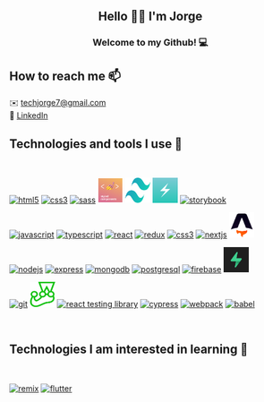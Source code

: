 
<h2 align='center'>Hello 👋🏼 I'm Jorge</h2>
<h3 align='center'>Welcome to my Github! 💻</h3>

## How to reach me 📫

✉️ techjorge7@gmail.com <br />
💬 [LinkedIn](https:/www.linkedin.com/in/jorgedelafuente/)<br />

## Technologies and tools I use 🔨

</br>
<p align="left">
  <a href="https://developer.mozilla.org/en-US/docs/Web/Guide/HTML/HTML5" target="_blank"> <img src="https://icongr.am/devicon/html5-original-wordmark.svg?size=128&color=currentColor" alt="html5" width="45" height="45"/></a>
  <a href="https://developer.mozilla.org/en-US/docs/Web/CSS" target="_blank"> <img src="https://icongr.am/devicon/css3-original-wordmark.svg?size=128&color=currentColor" alt="css3" width="45" height="45"/></a>
  <a href="https://sass-lang.com/" target="_blank"><img src="https://icongr.am/devicon/sass-original.svg?size=128&color=919191" alt="sass" width="45" height="45"/></a>
  <a href="https://styled-components.com/" target="_blank"> <img src="./sc.png" alt="styled components" width="45" height="45"/></a>
  <a href="https://tailwindcss.com/" target="_blank"><img src="./tailwind-css.svg" alt="tailwindcss" width="45" height="45"/></a>
  <a href="https://chakra-ui.com/" target="_blank"><img src="./chakra.png" alt="chakra ui" width="45" height="45"/></a>
  <a href="https://storybook.js.org/" target="_blank"><img src="https://cdn.jsdelivr.net/gh/devicons/devicon/icons/storybook/storybook-original.svg" alt="storybook" width="45" height="45"/></a>
</p>

<p align="left">
  <a href="https://developer.mozilla.org/en-US/docs/Web/JavaScript" target="_blank"> <img src="https://icongr.am/devicon/javascript-original.svg?size=128&color=currentColor" alt="javascript" width="45" height="45"/></a>
  <a href="https://www.typescriptlang.org/" target="_blank"><img src="https://icongr.am/devicon/typescript-original.svg?size=128&color=currentColor" alt="typescript" width="45" height="45"/></a>
  <a href="https://reactjs.org/" target="_blank"><img src="https://icongr.am/devicon/react-original.svg?size=128&color=currentColor" alt="react" width="45" height="45"/></a>
  <a href="https://react-redux.js.org/" target="_blank"><img src="https://raw.githubusercontent.com/reduxjs/redux/master/logo/logo.svg" alt="redux" width="45" height="45"/></a>
  <a href="https://graphql.github.io/" target="_blank"><img src="https://user-images.githubusercontent.com/25126281/102015838-d4678280-3d55-11eb-81d2-cd2a79ea3a82.png" alt="css3" width="45" height="45"/></a>
  <a href="https://nextjs.org/" target="_blank"><img src="https://cdn.jsdelivr.net/gh/devicons/devicon/icons/nextjs/nextjs-original-wordmark.svg" alt="nextjs" width="45" height="45"/></a>
  <a href="https://astro.build/" target="_blank"><img src="./astro.png" alt="astro" width="45" height="45"/></a>
</p>

<p align="left">
  <a href="https://nodejs.org" target="_blank"> <img src="https://icongr.am/devicon/nodejs-original.svg?size=128&color=919191" alt="nodejs" width="45" height="45"/></a>
  <a href="https://expressjs.com" target="_blank"> <img src="https://icongr.am/devicon/express-original.svg?size=128&color=919191" alt="express" width="45" height="45"/></a>
  <a href="https://www.mongodb.com/" target="_blank"> <img src="https://icongr.am/devicon/mongodb-original-wordmark.svg?size=128&color=currentColor" alt="mongodb" width="45" height="45"/></a>
  <a href="https://www.postgresql.org" target="_blank"> <img src="https://icongr.am/devicon/postgresql-original.svg?size=128&color=919191" alt="postgresql" width="45" height="45"/></a>
  <a href="https://firebase.google.com/" target="_blank"><img src="https://cdn.jsdelivr.net/gh/devicons/devicon/icons/firebase/firebase-plain-wordmark.svg" alt="firebase" width="45" height="45"/></a>
  <a href="https://supabase.com/" target="_blank"><img src="./supabase.webp" alt="supabase" width="45" height="45"/></a>  
</p>

<p align="left">
  <a href="https://git-scm.com/" target="_blank"><img src="https://icongr.am/devicon/git-original.svg?size=128&color=currentColor" alt="git" width="45" height="45"/></a>
  <a href="https://jestjs.io/" target="_blank"><img src="./jest.svg" alt="jest" width="45" height="45"/></a>
  <a href="https://testing-library.com/docs/react-testing-library/intro/" target="_blank"><img src="https://testing-library.com/img/octopus-64x64.png" alt="react testing library" width="45" height="45"/></a>
  <a href="https://www.cypress.io/" target="_blank"><img src="https://pics.freeicons.io/uploads/icons/png/3556671901536211770-512.png" alt="cypress" width="45" height="45"/></a>
  <a href="https://webpack.js.org/" target="_blank"><img src="https://icongr.am/devicon/webpack-original.svg?size=128&color=currentColor" alt="webpack" width="45" height="45"/></a>
  <a href="https://webpack.js.org/" target="_blank"><img src="https://icongr.am/devicon/babel-original.svg?size=128&color=currentColor" alt="babel" width="45" height="45"/></a>
</p>

</br>

## Technologies I am interested in learning 🔨

</br>

<p align="left">
  <a href="https://remix.run/" target="_blank"><img src="https://avatars.githubusercontent.com/u/64235328?s=200&v=4" alt="remix" width="45" height="45"/></a>
  <a href="https://flutter.dev/" target="_blank"><img src="https://cdn.jsdelivr.net/gh/devicons/devicon/icons/flutter/flutter-original.svg" alt="flutter" width="45" height="45"/></a>
</p>
